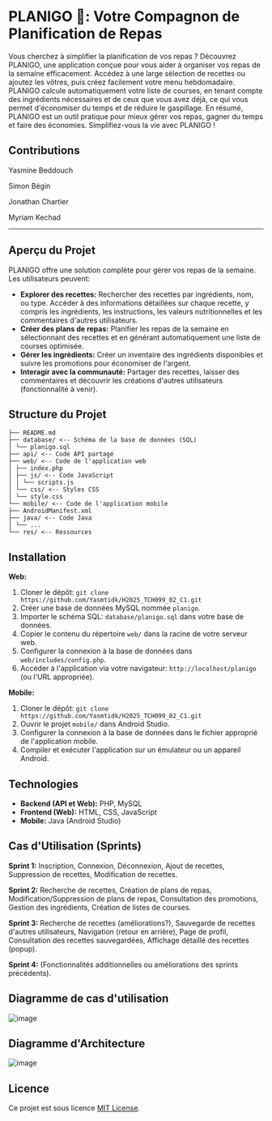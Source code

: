 # PLANIGO 🍳: Votre Compagnon de Planification de Repas

Vous cherchez à simplifier la planification de vos repas ? Découvrez PLANIGO, une application conçue pour vous aider à organiser vos repas de la semaine efficacement. 
Accédez à une large sélection de recettes ou ajoutez les vôtres, puis créez facilement votre menu hebdomadaire. 
PLANIGO calcule automatiquement votre liste de courses, en tenant compte des ingrédients nécessaires et de ceux que vous avez déjà, ce qui vous permet d'économiser du temps et de réduire le gaspillage. 
En résumé, PLANIGO est un outil pratique pour mieux gérer vos repas, gagner du temps et faire des économies. Simplifiez-vous la vie avec PLANIGO !
## Contributions

Yasmine Beddouch

Simon Bégin

Jonathan Chartier

Myriam Kechad

---


## Aperçu du Projet

PLANIGO offre une solution complète pour gérer vos repas de la semaine.  Les utilisateurs peuvent:

* **Explorer des recettes:** Rechercher des recettes par ingrédients, nom, ou type.  Accéder à des informations détaillées sur chaque recette, y compris les ingrédients, les instructions, les valeurs nutritionnelles et les commentaires d'autres utilisateurs.
* **Créer des plans de repas:**  Planifier les repas de la semaine en sélectionnant des recettes et en générant automatiquement une liste de courses optimisée.
* **Gérer les ingrédients:**  Créer un inventaire des ingrédients disponibles et suivre les promotions pour économiser de l'argent.
* **Interagir avec la communauté:**  Partager des recettes, laisser des commentaires et découvrir les créations d'autres utilisateurs (fonctionnalité à venir).


## Structure du Projet
```
├── README.md 
├── database/ <-- Schéma de la base de données (SQL)
│ └── planigo.sql
├── api/ <-- Code API partagé 
├── web/ <-- Code de l'application web
│ ├── index.php 
│ ├── js/ <-- Code JavaScript
│ │ └── scripts.js 
│ └── css/ <-- Styles CSS
│ └── style.css   
└── mobile/ <-- Code de l'application mobile
├── AndroidManifest.xml
├── java/ <-- Code Java
│ └── ... 
└── res/ <-- Ressources
```
## Installation

**Web:**

1. Cloner le dépôt: `git clone https://github.com/Yasmtidk/H2025_TCH099_02_C1.git`
2. Créer une base de données MySQL nommée `planigo`.
3. Importer le schéma SQL: `database/planigo.sql` dans votre base de données.
4. Copier le contenu du répertoire `web/` dans la racine de votre serveur web.
5. Configurer la connexion à la base de données dans `web/includes/config.php`.
6. Accéder à l'application via votre navigateur:  `http://localhost/planigo` (ou l'URL appropriée).

**Mobile:**

1. Cloner le dépôt: `git clone https://github.com/Yasmtidk/H2025_TCH099_02_C1.git`
2. Ouvrir le projet `mobile/` dans Android Studio.
3. Configurer la connexion à la base de données dans le fichier approprié de l'application mobile.
4. Compiler et exécuter l'application sur un émulateur ou un appareil Android.


## Technologies

* **Backend (API et Web):** PHP, MySQL
* **Frontend (Web):** HTML, CSS, JavaScript
* **Mobile:** Java (Android Studio)

## Cas d'Utilisation (Sprints)

**Sprint 1:** Inscription, Connexion, Déconnexion, Ajout de recettes, Suppression de recettes, Modification de recettes.

**Sprint 2:** Recherche de recettes, Création de plans de repas, Modification/Suppression de plans de repas, Consultation des promotions, Gestion des ingrédients, Création de listes de courses.

**Sprint 3:** Recherche de recettes (améliorations?), Sauvegarde de recettes d'autres utilisateurs, Navigation (retour en arrière), Page de profil, Consultation des recettes sauvegardées, Affichage détaillé des recettes (popup).

**Sprint 4:**  (Fonctionnalités additionnelles ou améliorations des sprints précédents).

## Diagramme de cas d'utilisation
![image](https://github.com/user-attachments/assets/0d341761-e468-4c91-9da3-20ca307ce53b)

## Diagramme d'Architecture
![image](https://github.com/user-attachments/assets/0dae0432-fd48-4c76-9439-2377550d5c2f)

## Licence
Ce projet est sous licence [MIT License](LICENSE).

